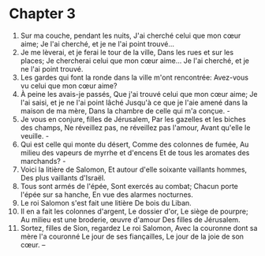 # Chapter 3

1. Sur ma couche, pendant les nuits, J'ai cherché celui que mon cœur aime; Je l'ai cherché, et je ne l'ai point trouvé...
2. Je me lèverai, et je ferai le tour de la ville, Dans les rues et sur les places; Je chercherai celui que mon cœur aime... Je l'ai cherché, et je ne l'ai point trouvé.
3. Les gardes qui font la ronde dans la ville m'ont rencontrée: Avez-vous vu celui que mon cœur aime?
4. À peine les avais-je passés, Que j'ai trouvé celui que mon cœur aime; Je l'ai saisi, et je ne l'ai point lâché Jusqu'à ce que je l'aie amené dans la maison de ma mère, Dans la chambre de celle qui m'a conçue. -
5. Je vous en conjure, filles de Jérusalem, Par les gazelles et les biches des champs, Ne réveillez pas, ne réveillez pas l'amour, Avant qu'elle le veuille. -
6. Qui est celle qui monte du désert, Comme des colonnes de fumée, Au milieu des vapeurs de myrrhe et d'encens Et de tous les aromates des marchands? -
7. Voici la litière de Salomon, Et autour d'elle soixante vaillants hommes, Des plus vaillants d'Israël.
8. Tous sont armés de l'épée, Sont exercés au combat; Chacun porte l'épée sur sa hanche, En vue des alarmes nocturnes.
9. Le roi Salomon s'est fait une litière De bois du Liban.
10. Il en a fait les colonnes d'argent, Le dossier d'or, Le siège de pourpre; Au milieu est une broderie, œuvre d'amour Des filles de Jérusalem.
11. Sortez, filles de Sion, regardez Le roi Salomon, Avec la couronne dont sa mère l'a couronné Le jour de ses fiançailles, Le jour de la joie de son cœur. –

